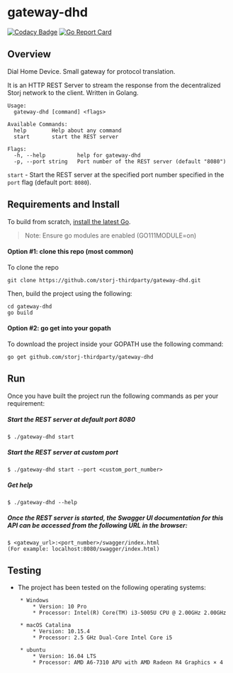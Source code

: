 # gateway-dhd

[![Codacy Badge](https://api.codacy.com/project/badge/Grade/cc4244073efa46299c90ad41eb5611ce)](https://app.codacy.com/gh/storj-thirdparty/gateway-dhd?utm_source=github.com&utm_medium=referral&utm_content=storj-thirdparty/gateway-dhd&utm_campaign=Badge_Grade)
[![Go Report Card](https://goreportcard.com/badge/github.com/storj-thirdparty/gateway-dhd)](https://goreportcard.com/report/github.com/storj-thirdparty/gateway-dhd)



## Overview

Dial Home Device. Small gateway for protocol translation.

It is an HTTP REST Server to stream the response from the decentralized Storj network to the client. Written in Golang.

```
Usage:
  gateway-dhd [command] <flags>

Available Commands:
  help        Help about any command
  start       start the REST server

Flags:
  -h, --help          help for gateway-dhd
  -p, --port string   Port number of the REST server (default "8080")
```  
  
```start``` - Start the REST server at the specified port number specified in the ```port``` flag (default port: ```8080```).


## Requirements and Install
To build from scratch, [install the latest Go](https://golang.org/doc/install#install).

> Note: Ensure go modules are enabled (GO111MODULE=on)

#### Option #1: clone this repo (most common)
To clone the repo
```
git clone https://github.com/storj-thirdparty/gateway-dhd.git
```
Then, build the project using the following:
```
cd gateway-dhd
go build
```
#### Option #2: go get into your gopath
To download the project inside your GOPATH use the following command:
```
go get github.com/storj-thirdparty/gateway-dhd
```
## Run
Once you have built the project run the following commands as per your requirement:

##### Start the REST server at default port 8080
```
$ ./gateway-dhd start
```
##### Start the REST server at custom port
```
$ ./gateway-dhd start --port <custom_port_number>
```
##### Get help
```
$ ./gateway-dhd --help
```
##### Once the REST server is started, the Swagger UI documentation for this API can be accessed from the following URL in the browser:
```
$ <gateway_url>:<port_number>/swagger/index.html
(For example: localhost:8080/swagger/index.html)
```

## Testing
* The project has been tested on the following operating systems:
```
	* Windows
		* Version: 10 Pro
		* Processor: Intel(R) Core(TM) i3-5005U CPU @ 2.00GHz 2.00GHz

	* macOS Catalina
		* Version: 10.15.4
		* Processor: 2.5 GHz Dual-Core Intel Core i5

	* ubuntu
		* Version: 16.04 LTS
		* Processor: AMD A6-7310 APU with AMD Radeon R4 Graphics × 4
```	
